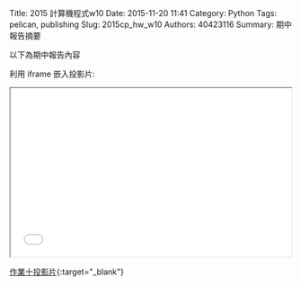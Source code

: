 Title: 2015 計算機程式w10
Date: 2015-11-20 11:41
Category: Python
Tags: pelican, publishing
Slug: 2015cp_hw_w10
Authors: 40423116
Summary: 期中報告摘要

以下為期中報告內容

利用 iframe 嵌入投影片:

<iframe src="40423116_cp_w10_p.html" width="500" height="300"></iframe>

[作業十投影片](40423116_cp_w10_p.html){:target="_blank"}
